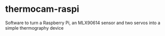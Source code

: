 thermocam-raspi
===============
Software to turn a Raspberry Pi, an MLX90614 sensor and two servos into
a simple thermography device
